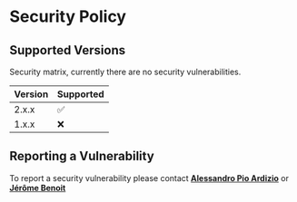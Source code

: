 # Security Policy

## Supported Versions

Security matrix, currently there are no security vulnerabilities.

| Version | Supported          |
| ------- | ------------------ |
| 2.x.x   | :white_check_mark: |
| 1.x.x   | :x:                |

## Reporting a Vulnerability

To report a security vulnerability please contact [**Alessandro Pio Ardizio**](https://github.com/pioardi) or [**Jérôme Benoit**](https://github.com/jerome-benoit)
